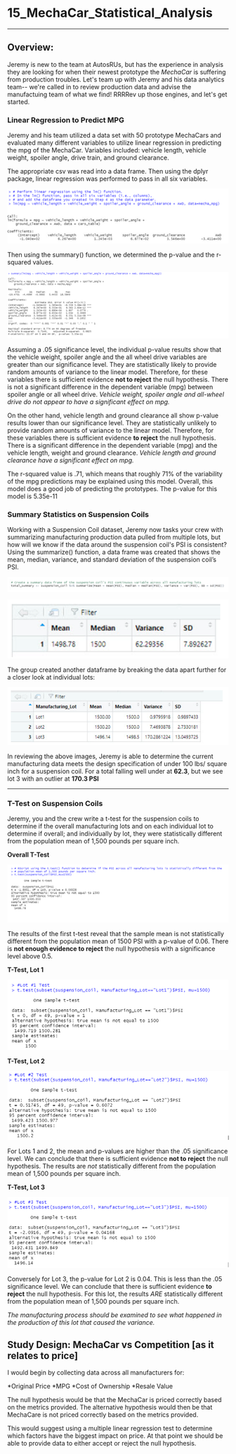 # 15_MechaCar_Statistical_Analysis
***

## Overview:
Jeremy is new to the team at AutosRUs, but has the experience in analysis they are looking for when their newest prototype the *MechaCar* is suffering from production troubles. Let's team up with Jeremy and his data analytics team-- we're called in to review production data and advise the manufactuing team of what we find! RRRRev up those engines, and let's get started.

### Linear Regression to Predict MPG

Jeremy and his team utilized a data set with 50 prototype MechaCars and evaluated many different variables to utilize linear regression in predicting the mpg of the MechaCar. Variables included: vehicle length, vehicle weight, spoiler angle, drive train, and ground clearance.

The appropriate csv was read into a data frame. Then using the dplyr package, linear regression was performed to pass in all six variables.

![Linear](images/Linear.PNG)

Then using the summary() function, we determined the p-value and the r-squared values.

![summary](images/summary.PNG)

Assuming a .05 significance level, the individual p-value results show that the vehicle weight, spoiler angle and the all wheel drive variables are greater than our significance level. They are statistically likely to provide random amounts of variance to the linear model. Therefore, for these variables there is sufficient evidence **not to reject** the null hypothesis. There is not a significant difference in the dependent variable (mpg) between spoiler angle or all wheel drive. *Vehicle weight, spoiler angle and all-wheel drive do not appear to have a significant effect on mpg.*

On the other hand, vehicle length and ground clearance all show p-value results lower than our significance level. They are statistically unlikely to provide random amounts of variance to the linear model. Therefore, for these variables there is sufficient evidence **to reject** the null hypothesis. There is a significant difference in the dependent variable (mpg) and the vehicle length, weight and ground clearance. *Vehicle length and ground clearance have a significant effect on mpg.*

The r-squared value is .71, which means that roughly 71% of the variability of the mpg predictions may be explained using this model. Overall, this model does a good job of predicting the prototypes. The p-value for this model is 5.35e-11


### Summary Statistics on Suspension Coils

Working with a Suspension Coil dataset, Jeremy now tasks your crew with summarizing manufacturing production data pulled from multiple lots, but how will we know if the data around the suspension coil's PSI is consistent?  Using the summarize() function, a data frame was created that shows the mean, median, variance, and standard deviation of the suspension coil’s PSI.

![suspcoil](images/suspcoil.PNG)

![suspcoilDF](images/suspcoilDF.PNG)

The group created another dataframe by breaking the data apart further for a closer look at individual lots:

![LotDF](images/LotDF.PNG)

In reviewing the above images, Jeremy is able to determine the current manufacturing data meets the design specification of under 100 lbs/ square inch for a suspension coil. For a total falling well under at **62.3**, but we see lot 3 with an outlier at **170.3 PSI**

***

### T-Test on Suspension Coils

Jeremy, you and the crew write a t-test for the suspension coils to determine if the overall manufacturing lots and on each individual lot to determine if overall; and individually by lot, they were statistically different from the population mean of 1,500 pounds per square inch.

**Overall T-Test**

![Original](images/Original.PNG)

The results of the first t-test reveal that the sample mean is not statistically different from the population mean of 1500 PSI with a p-value of 0.06. There is **not enough evidence to reject** the null hypothesis with a significance level above 0.5.


**T-Test, Lot 1**

![Lot1](images/Lot1.PNG)

**T-Test, Lot 2**

![Lot2](images/Lot2.PNG)

For Lots 1 and 2, the mean and p-values are higher than the .05 significance level. We can conclude that there is sufficient evidence **not to reject** the null hypothesis. The results are *not* statistically different from the population mean of 1,500 pounds per square inch. 

**T-Test, Lot 3**

![Lot3](images/Lot3.PNG)

Conversely for Lot 3, the p-value for Lot 2 is 0.04. This is less than the .05 significance level. We can conclude that there is sufficient evidence **to reject** the null hypothesis. For this lot, the results *ARE* statistically different from the population mean of 1,500 pounds per square inch. 

*The manufacturing process should be examined to see what happened in the production of this lot that caused the variance.*


## Study Design: MechaCar vs Competition [as it relates to price]

I would begin by collecting data across all manufacturers for:

*Original Price
*MPG
*Cost of Ownership
*Resale Value

The null hypothesis would be that the MechaCar is priced correctly based on the metrics provided. The alternative hypothesis would then be that MechaCare is not priced correctly based on the metrics provided.

This would suggest using a multiple linear regression test to determine which factors have the biggest impact on price. At that point we should be able to provide data to either accept or reject the null hypothesis.